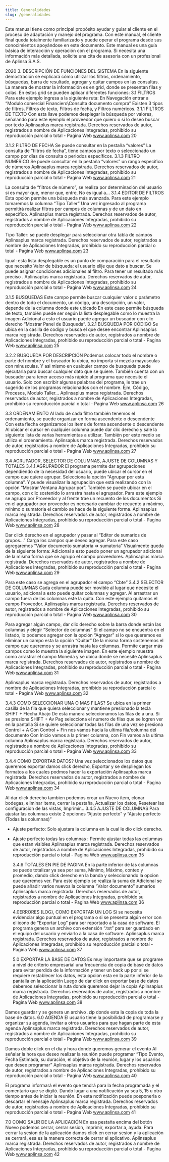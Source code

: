 ```yaml
---
title: Generalidades
slug: /generalidades
---
```


Este manual tiene como principal propósito ayudar y guiar al cliente en el proceso de adaptación y manejo
del programa.
Con este manual, el cliente final queda totalmente familiarizado y puede operar el programa desde sus
conocimientos apoyándose en este documento.
Este manual es una guía básica de interacción y operación con el programa. Si necesita una información más
detallada, solicite una cita de asesoría con un profesional de Aplinsa S.A.S.

2020 3. DESCRIPCIÓN DE FUNCIONES DEL SISTEMA
En la siguiente demostración se explicará cómo utilizar los filtros, ordenamiento, búsquedas, barra
de resultado, agregar y quitar campos en las consultas.
La manera de mostrar la información es en grid, donde se presentan filas y colas.
En estos grid se pueden aplicar diferentes funciones:
3.1 FILTROS
Para este ejemplo ingresa a la siguiente ruta:
En Navegación entrar a “Modulo comercial Financiero\Consulta documento compra”
Existen 3 tipos de filtros. Filtros de texto, Filtros de fecha, y Filtros numéricos.
3.1.1
FILTROS DE TEXTO
Con esta llave podemos desplegar la búsqueda por valores, señalando para este ejemplo el
proveedor que quiero o si lo deseo buscar por texto
Aplinsaplus marca registrada. Derechos reservados de autor, registrados a nombre de Aplicaciones
Integradas, prohibido su reproducción parcial o total - Pagina Web www.aplinsa.com 20

3.1.2 FILTRO DE FECHA
Se puede consultar en la pestaña “valores”
La consulta de “filtros de fecha”, tiene campos
por texto o seleccionado un campo
por días de consulta o periodos específicos.
3.1.3
FILTRO NUMÉRICO
Se puede consultar en la pestaña “valores” un rango especifico de números
Aplinsaplus marca registrada. Derechos reservados de autor, registrados a nombre de Aplicaciones
Integradas, prohibido su reproducción parcial o total - Pagina Web www.aplinsa.com 21

La consulta de “filtros de número”, se realiza por determinación del usuario si es mayor que, menor
que, entre, No es igual a…
3.1.4
EDITOR DE FILTROS
Esta opción permite una búsqueda más avanzada.
Para este ejemplo tomaremos la columna “Tipo Taller”
Una vez ingresado al programa permitirá realizar filtros por campos de columnas y de un dato en
específico.
Aplinsaplus marca registrada. Derechos reservados de autor, registrados a nombre de Aplicaciones
Integradas, prohibido su reproducción parcial o total - Pagina Web www.aplinsa.com 22

Tipo Taller: se puede desplegar para seleccionar otra tabla de campos
Aplinsaplus marca registrada. Derechos reservados de autor, registrados a nombre de Aplicaciones
Integradas, prohibido su reproducción parcial o total - Pagina Web www.aplinsa.com 23

Igual: esta lista desplegable es un punto de comparación para el resultado que necesito
Valor de búsqueda: el usuario elije que dato a buscar.
Se puede asignar condiciones adicionales al filtro. Para tener un resultado más preciso
.
Aplinsaplus marca registrada. Derechos reservados de autor, registrados a nombre de Aplicaciones
Integradas, prohibido su reproducción parcial o total - Pagina Web www.aplinsa.com 24

3.1.5 BUSQUEDAS
Este campo permite buscar cualquier valor o parámetro dentro de todo el documento, un código,
una descripción, un valor, depende de la columna donde este ubicado
En este caso permite búsqueda de texto, también puede ser según la lista desplegable como lo
muestra la imagen
Adicional a esto el usuario puede agregar un buscador con clic derecho “Mostrar Panel de
Búsqueda”.
3.2.1 BUSQUEDA POR CÓDIGO
Se ubica en la casilla de codigo y busca el que desee encontrar
Aplinsaplus marca registrada. Derechos reservados de autor, registrados a nombre de Aplicaciones
Integradas, prohibido su reproducción parcial o total - Pagina Web www.aplinsa.com 25

3.2.2 BUSQUEDA POR DESCRIPCIÓN
Podemos colocar todo el nombre o parte del nombre y el buscador lo ubica, no importa si mezcla
mayusculas con minusculas.
Y asi mismo en cualquier campo de busqueda puede ejecutarla para buscar cualquier dato que se
quiere.
También cuenta con un buscador para tener acceso más rápido al programa que necesite el usuario.
Solo con escribir algunas palabras del programa, le trae un sugerido de los programas relacionados
con el nombre. Ejm, Código, Procesos, Modulo Taller...
Aplinsaplus marca registrada. Derechos reservados de autor, registrados a nombre de Aplicaciones
Integradas, prohibido su reproducción parcial o total - Pagina Web www.aplinsa.com 26

3.3 ORDENAMIENTO
Al lado de cada filtro también tenemos el ordenamiento, se puede organizar en forma ascendente o
descendente
Con esta flecha organizamos los items de forma ascendente o descendente
Al ubicar el cursor en cualquier columna puede dar clic derecho y sale la siguiente lista de varias
herramientas a utilizar. También por este medio se utiliza el ordenamiento.
Aplinsaplus marca registrada. Derechos reservados de autor, registrados a nombre de Aplicaciones
Integradas, prohibido su reproducción parcial o total - Pagina Web www.aplinsa.com 27

3.4 AGRUPADOR, SELECTOR DE COLUMNAS, AJUSTE DE COLUMNAS Y
TOTALES
3.4.1
AGRUPADOR
El programa permite dar agrupaciones dependiendo de la necesidad del usuario, puede ubicar el
cursor en el campo que quiere agrupar. Selecciona la opción “Agrupar por esta columna”. Y
puede visualizar la agrupación que está realizando con la opción “Mostrar Ventana Agrupar
por”.
También se puede ubicar en el campo, con clic sostenido lo arrastra hasta el agrupador.
Para este ejemplo se agrupo por Proveedor y al frente trae un recuento de los documentos
Si en el agrupador por proveedor es necesario cambiar de recuento a máximo, mínimo o sumatoria el
cambio se hace de la siguiente forma.
Aplinsaplus marca registrada. Derechos reservados de autor, registrados a nombre de Aplicaciones
Integradas, prohibido su reproducción parcial o total - Pagina Web www.aplinsa.com 28

Dar click derecho en el agrupador y pasar al “Editor de sumarios de grupos...”
Carga los campos que deseo agregar. Para este caso agregaremos “Valor documento sumatoria =>
sumatoria”
Visualmente queda de la siguiente forma:
Adicional a esto puedo poner un agrupador adicional de la misma forma que se agrupo el campo
proveedores.
Aplinsaplus marca registrada. Derechos reservados de autor, registrados a nombre de Aplicaciones
Integradas, prohibido su reproducción parcial o total - Pagina Web www.aplinsa.com 29

Para este caso se agrega en el agrupador el campo “Cbte”
3.4.2
SELECTOR DE COLUMNAS
Cada columna puede ser movible al lugar que necesite el usuario, adicional a esto puede quitar columnas y
agregar.
Al arrastrar un campo fuera de las columnas este la quita. Con este ejemplo quitamos el campo Proveedor.
Aplinsaplus marca registrada. Derechos reservados de autor, registrados a nombre de Aplicaciones
Integradas, prohibido su reproducción parcial o total - Pagina Web www.aplinsa.com 30

Para agregar algún campo, dar clic derecho sobre la barra donde están las columnas y elegir “Selector de
columnas”
Si el campo no se encuentra en el listado, lo podemos agregar con la opción “Agregar” si lo que
queremos es eliminar un campo esta la opción “Quitar”
De la misma forma sostenemos el campo que queremos y se arrastra hasta las columnas.
Permite cargar más campos como lo muestra la siguiente imagen.
En este ejemplo muestra como arrastrar el campo Moneda y se ubica donde se necesite
Aplinsaplus marca registrada. Derechos reservados de autor, registrados a nombre de Aplicaciones
Integradas, prohibido su reproducción parcial o total - Pagina Web www.aplinsa.com 31

Aplinsaplus marca registrada. Derechos reservados de autor, registrados a nombre de Aplicaciones
Integradas, prohibido su reproducción parcial o total - Pagina Web www.aplinsa.com 32

3.4.3 COMO SELECCIONAR UNA O MAS FILAS?
Se ubica en la primer casilla de la fila que quiera seleccionar y mantiene presionado la tecla SHIFT + Flecha
Abajo
De esta manera seleccionamos las filas de a una.
Si se presiona SHIFT + Av Pag selecciona el numero de filas que se logren ver en la pantalla
Si se quiere seleccionar todas las filas de una vez se presiona Control + A
Con Control + Fin nos vamos hacia la ultima fila/columna del documento
Con Inicio vamos a la primer columna, con Fin vamos a la ultima columna
Aplinsaplus marca registrada. Derechos reservados de autor, registrados a nombre de Aplicaciones
Integradas, prohibido su reproducción parcial o total - Pagina Web www.aplinsa.com 33

3.4.4
COMO EXPORTAR DATOS?
Una vez seleccionados los datos que queremos exportar damos click derecho, Exportar y se
despliegan los formatos a los cuales podmos hacer la exportación
Aplinsaplus marca registrada. Derechos reservados de autor, registrados a nombre de Aplicaciones
Integradas, prohibido su reproducción parcial o total - Pagina Web www.aplinsa.com 34

Al dar click derecho tambien podemos crear un Nuevo item, clonar bodegas, eliminar items, cerrar
la pestaña, Actualizar los datos, Resetear las configuracion de las vistas, Imprimir...
3.4.5 AJUSTE DE COLUMNAS
Para ajustar las columnas existe 2 opciones “Ajuste perfecto” y “Ajuste perfecto (Todas las
columnas)”

- Ajuste perfecto: Solo ajustara la columna en la cual le dio click derecho.
- Ajuste perfecto todas las columnas : Permite ajustar todas las columnas que estan visibles
  Aplinsaplus marca registrada. Derechos reservados de autor, registrados a nombre de Aplicaciones
  Integradas, prohibido su reproducción parcial o total - Pagina Web www.aplinsa.com 35

  3.4.6 TOTALES EN PIE DE PAGINA
  En la parte inferior de las columnas se puede totalizar ya sea por suma, Mínimo, Máximo, conteo y
  promedio, dando click derecho en la banda y seleccionando la opcion que queremos ver.
  Para este ejemplo se realiza la suma de
  Adicional se puede añadir varios nuevos
  la columna “Valor documento”
  sumarios
  Aplinsaplus marca registrada. Derechos reservados de autor, registrados a nombre de Aplicaciones
  Integradas, prohibido su reproducción parcial o total - Pagina Web www.aplinsa.com 36

  4.0ERRORES (LOG), COMO EXPORTAR UN LOG
  Si se necesita evidenciar algo puntual en el programa o si se presenta algún error con el icono de
  “Exportar Log” para ser reportado a la casa de software.
  El programa genera un archivo con extensión “.txt” para ser guardado en el equipo del usuario y
  enviarlo a la casa de software.
  Aplinsaplus marca registrada. Derechos reservados de autor, registrados a nombre de Aplicaciones
  Integradas, prohibido su reproducción parcial o total - Pagina Web www.aplinsa.com 37

  5.0 EXPORTAR LA BASE DE DATOS
  Es muy importante que se programe a nivel de criterio empresarial una frecuencia de copia de base
  de datos para evitar perdida de la información y tener un back up por si se requiere restablecer los
  datos, esta opcion esta en la parte inferior de la pantalla en la aplicación
  Luego de dar click en exportar base de datos debemos seleccionar la ruta donde queremos dejar la
  copia
  Aplinsaplus marca registrada. Derechos reservados de autor, registrados a nombre de Aplicaciones
  Integradas, prohibido su reproducción parcial o total - Pagina Web www.aplinsa.com 38

Damos guardar y se genera un archivo .zip donde esta la copia de toda la base de datos.
6.0 AGENDA
El usuario tiene la posibilidad de programarse y organizar su agenda, invitar a otros usuarios para
que hagan parte de esta agenda
Aplinsaplus marca registrada. Derechos reservados de autor, registrados a nombre de Aplicaciones
Integradas, prohibido su reproducción parcial o total - Pagina Web www.aplinsa.com 39

Damos doble click en el dia y hora donde queremos generar el evento
Al señalar la hora que deseo realizar la reunión puede programar “Tipo Evento, Fecha Estimada, su
duración, el objetivo de la reunión, lugar y los usuarios que desee programar”
Aplinsaplus marca registrada. Derechos reservados de autor, registrados a nombre de Aplicaciones
Integradas, prohibido su reproducción parcial o total - Pagina Web www.aplinsa.com 40

El programa informará el evento que tendrá para la fecha programada y el comentario que se
digitó.
Dando lugar a una notificación ya sea 5, 15 u otro tiempo antes de iniciar la reunión.
En esta notificación puede posponerla o descartar el mensaje
Aplinsaplus marca registrada. Derechos reservados de autor, registrados a nombre de Aplicaciones
Integradas, prohibido su reproducción parcial o total - Pagina Web www.aplinsa.com 41

7.0 COMO SALIR DE LA APLICACIÓN
En esa pestaña encima del botón Nuevo podemos cerrar, cerrar sesion, imprimir, exportar a, ayuda.
Para cerrar la sesion de la aplicación damos click en cerrar sesion y la aplicación se cerrará, esa es
la manera correcta de cerrar el aplicativo.
Aplinsaplus marca registrada. Derechos reservados de autor, registrados a nombre de Aplicaciones
Integradas, prohibido su reproducción parcial o total - Pagina Web www.aplinsa.com 42
